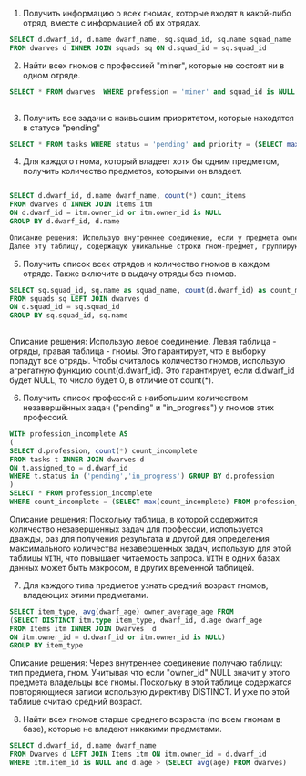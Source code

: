 1. Получить информацию о всех гномах, которые входят в какой-либо отряд, вместе с информацией об их отрядах.

``` sql
SELECT d.dwarf_id, d.name dwarf_name, sq.squad_id, sq.name squad_name 
FROM dwarves d INNER JOIN squads sq ON d.squad_id = sq.squad_id
```



2. Найти всех гномов с профессией "miner", которые не состоят ни в одном отряде.
 ```sql
 SELECT * FROM dwarves  WHERE profession = 'miner' and squad_id is NULL
   
   ```

3. Получить все задачи с наивысшим приоритетом, которые находятся в статусе "pending"
``` sql
SELECT * FROM tasks WHERE status = 'pending' and priority = (SELECT max(priority) FROM tasks)

```

4. Для каждого гнома, который владеет хотя бы одним предметом, получить количество предметов, которыми он владеет.
``` sql

SELECT d.dwarf_id, d.name dwarf_name, count(*) count_items 
FROM dwarves d INNER JOIN items itm 
ON d.dwarf_id = itm.owner_id or itm.owner_id is NULL 
GROUP BY d.dwarf_id, d.name

Описание решения: Использую внутреннее соединение, если у предмета owner_id NULL, это значит, что им владеют все гномы. 
Далее эту таблицу, содержащую уникальные строки гном-предмет, группирую по гномам и считаю количество строк.

```

5. Получить список всех отрядов и количество гномов в каждом отряде. Также включите в выдачу отряды без гномов.
 ``` sql 
 SELECT sq.squad_id, sq.name as squad_name, count(d.dwarf_id) as count_members 
 FROM squads sq LEFT JOIN dwarves d 
 ON d.squad_id = sq.squad_id
 GROUP BY sq.squad_id, sq.name
   
   ```
Описание решения: Использую левое соединение. Левая таблица - отряды, правая таблица - гномы. Это гарантирует, что в выборку попадут все отряды. Чтобы считалось количество гномов, использую агрегатную функцию count(d.dwarf_id). 
Это гарантирует, если d.dwarf_id будет NULL, то число будет 0, в отличие от count(*).


6. Получить список профессий с наибольшим количеством незавершённых задач ("pending" и "in_progress") у гномов этих профессий.

``` sql
WITH profession_incomplete AS
(
SELECT d.profession, count(*) count_incomplete 
FROM tasks t INNER JOIN dwarves d 
ON t.assigned_to = d.dwarf_id  
WHERE t.status in ('pending','in_progress') GROUP BY d.profession
)
SELECT * FROM profession_incomplete 
WHERE count_incomplete = (SELECT max(count_incomplete) FROM profession_incomplete)
```

Описание решения: Поскольку таблица, в которой содержится количество незавершенных задач для профессии, используется дважды, раз для получения результата и другой для определения максимального количества незавершенных задач, использую для этой таблицы `WITH`, что повышает читаемость запроса. `WITH`  в одних базах данных может быть макросом, в других
временной таблицей.


7. Для каждого типа предметов узнать средний возраст гномов, владеющих этими предметами.

```sql
SELECT item_type, avg(dwarf_age) owner_average_age FROM 
(SELECT DISTINCT itm.type item_type, dwarf_id, d.age dwarf_age 
FROM Items itm INNER JOIN Dwarves  d 
ON itm.owner_id = d.dwarf_id or itm.owner_id is NULL) 
GROUP BY item_type  
``` 

Описание решения: Через внутреннее соединение получаю таблицу: тип предмета, гном. Учитывая что если "owner_id" NULL значит у этого предмета владельцы все гномы.  Поскольку в этой таблице содержатся повторяющиеся записи использую директиву DISTINCT. И уже по этой таблице считаю средний возраст. 

8. Найти всех гномов старше среднего возраста (по всем гномам в базе), которые не владеют никакими предметами.

```sql
SELECT d.dwarf_id, d.name dwarf_name 
FROM Dwarves d LEFT JOIN Items itm ON itm.owner_id = d.dwarf_id 
WHERE itm.item_id is NULL and d.age > (SELECT avg(age) FROM dwarves)   
```